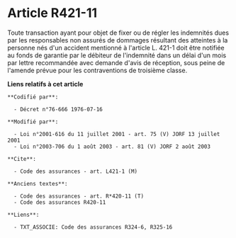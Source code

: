 # Article R421-11

Toute transaction ayant pour objet de fixer ou de régler les indemnités dues par les responsables non assurés de dommages
résultant des atteintes à la personne nés d'un accident mentionné à l'article L. 421-1 doit être notifiée au fonds de
garantie par le débiteur de l'indemnité dans un délai d'un mois par lettre recommandée avec demande d'avis de réception, sous
peine de l'amende prévue pour les contraventions de troisième classe.

**Liens relatifs à cet article**

	**Codifié par**:

	  - Décret n°76-666 1976-07-16

	**Modifié par**:

	  - Loi n°2001-616 du 11 juillet 2001 - art. 75 (V) JORF 13 juillet 2001
	  - Loi n°2003-706 du 1 août 2003 - art. 81 (V) JORF 2 août 2003

	**Cite**:

	  - Code des assurances - art. L421-1 (M)

	**Anciens textes**:

	  - Code des assurances - art. R*420-11 (T)
	  - Code des assurances R420-11

	**Liens**:

	  - TXT_ASSOCIE: Code des assurances R324-6, R325-16
